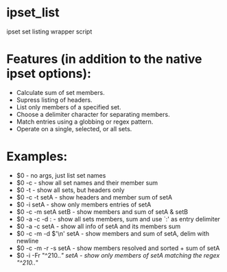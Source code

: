 ipset_list
==========

ipset set listing wrapper script


Features (in addition to the native ipset options):
==========

- Calculate sum of set members.
- Supress listing of headers.
- List only members of a specified set.
- Choose a delimiter character for separating members.
- Match entries using a globbing or regex pattern.
- Operate on a single, selected, or all sets.


Examples:
==========

- $0                        - no args, just list set names
- $0 -c                     - show all set names and their member sum
- $0 -t                     - show all sets, but headers only
- $0 -c -t setA             - show headers and member sum of setA
- $0 -i setA                - show only members entries of setA
- $0 -c -m setA setB        - show members and sum of setA & setB
- $0 -a -c -d :             - show all sets members, sum and use `:' as entry delimiter
- $0 -a -c setA             - show all info of setA and its members sum
- $0 -c -m -d $'\n' setA    - show members and sum of setA, delim with newline
- $0 -c -m -r -s setA       - show members resolved and sorted + sum of setA
- $0 -i -Fr "^210\..*" setA - show only members of setA matching the regex "^210\..*"

